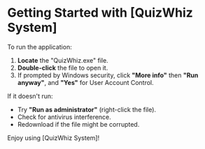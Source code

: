 # Getting Started with [QuizWhiz System]

To run the application:

1.  **Locate** the "QuizWhiz.exe" file.
2.  **Double-click** the file to open it.
3.  If prompted by Windows security, click **"More info"** then **"Run anyway"**, and **"Yes"** for User Account Control.

If it doesn't run:
* Try **"Run as administrator"** (right-click the file).
* Check for antivirus interference.
* Redownload if the file might be corrupted.

Enjoy using [QuizWhiz System]!
